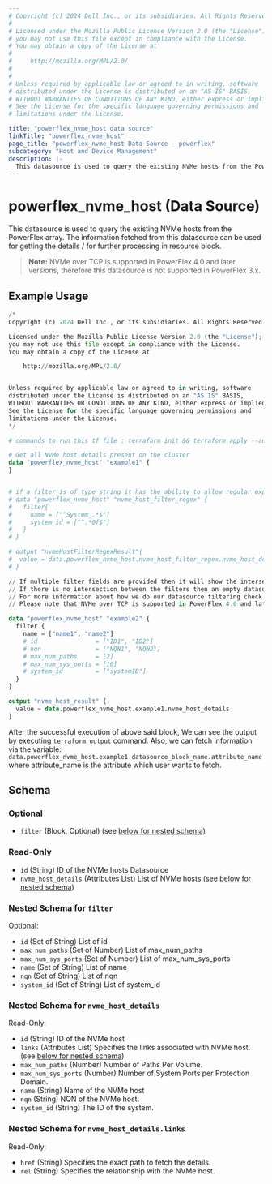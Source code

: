 ```yaml
---
# Copyright (c) 2024 Dell Inc., or its subsidiaries. All Rights Reserved.
#
# Licensed under the Mozilla Public License Version 2.0 (the "License");
# you may not use this file except in compliance with the License.
# You may obtain a copy of the License at
#
#     http://mozilla.org/MPL/2.0/
#
#
# Unless required by applicable law or agreed to in writing, software
# distributed under the License is distributed on an "AS IS" BASIS,
# WITHOUT WARRANTIES OR CONDITIONS OF ANY KIND, either express or implied.
# See the License for the specific language governing permissions and
# limitations under the License.

title: "powerflex_nvme_host data source"
linkTitle: "powerflex_nvme_host"
page_title: "powerflex_nvme_host Data Source - powerflex"
subcategory: "Host and Device Management"
description: |-
  This datasource is used to query the existing NVMe hosts from the PowerFlex array. The information fetched from this datasource can be used for getting the details / for further processing in resource block.
---
```


# powerflex_nvme_host (Data Source)

This datasource is used to query the existing NVMe hosts from the PowerFlex array. The information fetched from this datasource can be used for getting the details / for further processing in resource block.

> **Note:** 
  NVMe over TCP is supported in PowerFlex 4.0 and later versions, therefore this datasource is not supported in PowerFlex 3.x.

## Example Usage

```terraform
/*
Copyright (c) 2024 Dell Inc., or its subsidiaries. All Rights Reserved.

Licensed under the Mozilla Public License Version 2.0 (the "License");
you may not use this file except in compliance with the License.
You may obtain a copy of the License at

    http://mozilla.org/MPL/2.0/


Unless required by applicable law or agreed to in writing, software
distributed under the License is distributed on an "AS IS" BASIS,
WITHOUT WARRANTIES OR CONDITIONS OF ANY KIND, either express or implied.
See the License for the specific language governing permissions and
limitations under the License.
*/

# commands to run this tf file : terraform init && terraform apply --auto-approve

# Get all NVMe host details present on the cluster
data "powerflex_nvme_host" "example1" {
}


# if a filter is of type string it has the ability to allow regular expressions
# data "powerflex_nvme_host" "nvme_host_filter_regex" {
#   filter{
#     name = ["^System_.*$"]
#     system_id = ["^.*0f$"]
#   }
# }

# output "nvmeHostFilterRegexResult"{
#  value = data.powerflex_nvme_host.nvme_host_filter_regex.nvme_host_details
# }

// If multiple filter fields are provided then it will show the intersection of all of those fields.
// If there is no intersection between the filters then an empty datasource will be returned
// For more information about how we do our datasource filtering check out our guides: https://dell.github.io/terraform-docs/docs/storage/platforms/powerflex/product_guide/examples/ 
// Please note that NVMe over TCP is supported in PowerFlex 4.0 and later versions, therefore this datasource is not supported in PowerFlex 3.x.

data "powerflex_nvme_host" "example2" {
  filter {
    name = ["name1", "name2"]
    # id                = ["ID1", "ID2"]
    # nqn               = ["NQN1", "NQN2"]
    # max_num_paths     = [2]
    # max_num_sys_ports = [10]
    # system_id         = ["systemID"]
  }
}

output "nvme_host_result" {
  value = data.powerflex_nvme_host.example1.nvme_host_details
}
```

After the successful execution of above said block, We can see the output by executing `terraform output` command. Also, we can fetch information via the variable: `data.powerflex_nvme_host.example1.datasource_block_name.attribute_name` where attribute_name is the attribute which user wants to fetch.

<!-- schema generated by tfplugindocs -->
## Schema

### Optional

- `filter` (Block, Optional) (see [below for nested schema](#nestedblock--filter))

### Read-Only

- `id` (String) ID of the NVMe hosts Datasource
- `nvme_host_details` (Attributes List) List of NVMe hosts (see [below for nested schema](#nestedatt--nvme_host_details))

<a id="nestedblock--filter"></a>
### Nested Schema for `filter`

Optional:

- `id` (Set of String) List of id
- `max_num_paths` (Set of Number) List of max_num_paths
- `max_num_sys_ports` (Set of Number) List of max_num_sys_ports
- `name` (Set of String) List of name
- `nqn` (Set of String) List of nqn
- `system_id` (Set of String) List of system_id


<a id="nestedatt--nvme_host_details"></a>
### Nested Schema for `nvme_host_details`

Read-Only:

- `id` (String) ID of the NVMe host
- `links` (Attributes List) Specifies the links associated with NVMe host. (see [below for nested schema](#nestedatt--nvme_host_details--links))
- `max_num_paths` (Number) Number of Paths Per Volume.
- `max_num_sys_ports` (Number) Number of System Ports per Protection Domain.
- `name` (String) Name of the NVMe host
- `nqn` (String) NQN of the NVMe host.
- `system_id` (String) The ID of the system.

<a id="nestedatt--nvme_host_details--links"></a>
### Nested Schema for `nvme_host_details.links`

Read-Only:

- `href` (String) Specifies the exact path to fetch the details.
- `rel` (String) Specifies the relationship with the NVMe host.



